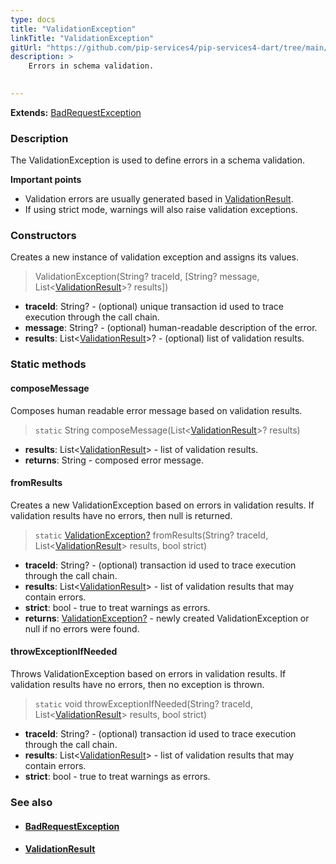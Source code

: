 ```yaml
---
type: docs
title: "ValidationException"
linkTitle: "ValidationException"
gitUrl: "https://github.com/pip-services4/pip-services4-dart/tree/main/pip-services4-data-dart"
description: >
    Errors in schema validation.

    
---
```


**Extends:** [BadRequestException](../../../../commons/errors/bad_request_exception)

### Description

The ValidationException is used to define errors in a schema validation.

**Important points**

- Validation errors are usually generated based in [ValidationResult](../validation_result).
- If using strict mode, warnings will also raise validation exceptions.

### Constructors
Creates a new instance of validation exception and assigns its values.  

> ValidationException(String? traceId, [String? message, List<[ValidationResult](../validation_result)>? results])

- **traceId**: String? - (optional) unique transaction id used to trace execution through the call chain.
- **message**: String? - (optional) human-readable description of the error.
- **results**: List<[ValidationResult](../validation_result)>? - (optional) list of validation results.


### Static methods

#### composeMessage
Composes human readable error message based on validation results.  

> `static` String composeMessage(List<[ValidationResult](../validation_result)>? results)

- **results**: List<[ValidationResult](../validation_result)> - list of validation results.
- **returns**: String - composed error message.


#### fromResults
Creates a new ValidationException based on errors in validation results.
If validation results have no errors, then null is returned.

> `static` [ValidationException?]() fromResults(String? traceId, List<[ValidationResult](../validation_result)> results, bool strict)

- **traceId**: String? - (optional) transaction id used to trace execution through the call chain.
- **results**: List<[ValidationResult](../validation_result)> -  list of validation results that may contain errors.
- **strict**: bool - true to treat warnings as errors.
- **returns**: [ValidationException?]() - newly created ValidationException or null if no errors were found.

#### throwExceptionIfNeeded
Throws ValidationException based on errors in validation results.
If validation results have no errors, then no exception is thrown.

> `static` void throwExceptionIfNeeded(String? traceId, List<[ValidationResult](../validation_result)> results, bool strict)

- **traceId**: String? - (optional) transaction id used to trace execution through the call chain.
- **results**: List<[ValidationResult](../validation_result)> - list of validation results that may contain errors.
- **strict**: bool - true to treat warnings as errors.



### See also
- #### [BadRequestException](../../../../commons/errors/bad_request_exception)
- #### [ValidationResult](../validation_result)
